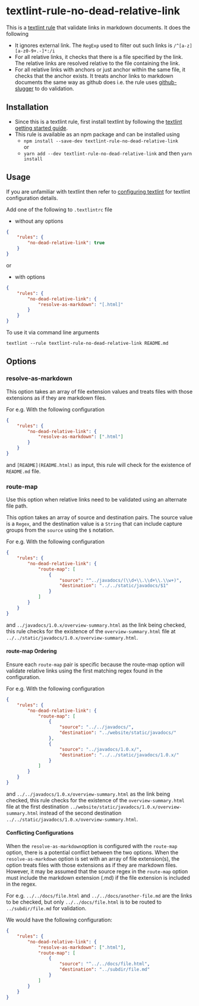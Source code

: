 # textlint-rule-no-dead-relative-link

This is a [textlint rule](https://github.com/textlint/textlint/wiki/Collection-of-textlint-rule) that validate links in markdown documents. It does the following
- It ignores external link. The `RegExp` used to filter out such links is `/^[a-z][a-z0-9+.-]*:/i`
- For all relative links, it checks that there is a file specified by the link. The relative links are resolved relative to the file containing the link.
- For all relative links with anchors or just anchor within the same file, it checks that the anchor exists. It treats anchor links to markdown documents the same way as github does i.e. the rule uses [github-slugger](https://github.com/Flet/github-slugger) to do validation.  

## Installation
- Since this is a textlint rule, first install textlint by following the [textlint getting started guide](https://textlint.github.io/docs/getting-started.html).  
- This rule is available as an npm package and can be installed using 
    - `npm install --save-dev textlint-rule-no-dead-relative-link`  
     or 
    - `yarn add --dev textlint-rule-no-dead-relative-link`  and then `yarn install`

## Usage

If you are unfamiliar with textlint then refer to [configuring textlint](https://textlint.github.io/docs/configuring.html) for textlint configuration details.  

Add one of the following to `.textlintrc` file
- without any options

```json
{
    "rules": {
        "no-dead-relative-link": true
    }
}
```
or 
- with options

```json
{
    "rules": {
        "no-dead-relative-link": {
            "resolve-as-markdown": "[.html]"
        }
    }
}
```

To use it via command line arguments

```
textlint --rule textlint-rule-no-dead-relative-link README.md
```

## Options

### resolve-as-markdown

This option takes an array of file extension values and treats files with those extensions as if they are markdown files.  

For e.g. With the following configuration
```json
{
    "rules": {
        "no-dead-relative-link": {
            "resolve-as-markdown": [".html"]
        }
    }
}
```

and `[README](README.html)` as input, this rule will check for the existence of `README.md` file.

### route-map
Use this option when relative links need to be validated using an alternate file path. 

This option takes an array of source and destination pairs. The source value is a `Regex`, and the destination value is 
a `String` that can include capture groups from the `source` using the `$` notation. 

For e.g. With the following configuration
```json
{
    "rules": {
        "no-dead-relative-link": {
            "route-map": [
                {
                    "source": "^../javadocs/(\\d+\\.\\d+\\.\\w+)", 
                    "destination": "../../static/javadocs/$1"
                }
            ]
        }
    }
}
```

and `../javadocs/1.0.x/overview-summary.html` as the link being checked, this rule checks for the existence of the 
`overview-summary.html` file at `../../static/javadocs/1.0.x/overview-summary.html`.

#### route-map Ordering
Ensure each `route-map` pair is specific because the route-map option will validate relative links using the first 
matching regex found in the configuration.

For e.g. With the following configuration
```json
{
    "rules": {
        "no-dead-relative-link": {
            "route-map": [
                {
                    "source": "../../javadocs/",
                    "destination": "../website/static/javadocs/"
                },
                {
                    "source": "../javadocs/1.0.x/",
                    "destination": "../../static/javadocs/1.0.x/"
                }
            ]
        }
    }
}
```

and `../../javadocs/1.0.x/overview-summary.html` as the link being checked, this rule checks for the existence of the
`overview-summary.html` file at the first destination `../website/static/javadocs/1.0.x/overview-summary.html` instead 
of the second destination `../../static/javadocs/1.0.x/overview-summary.html`.

#### Conflicting Configurations

When the `resolve-as-markdown`option is configured with the `route-map` option, there is a potential conflict between
the two options. When the `resolve-as-markdown` option is set with an array of file extension(s), the option treats 
files with those extensions as if they are markdown files. However, it may be assumed that the source regex in the 
`route-map` option must include the markdown extension (.md) if the file extension is included in the regex.

For e.g. `../../docs/file.html` and `../../docs/another-file.md` are the links to be checked, but only 
`../../docs/file.html` is to be routed to `../subdir/file.md` for validation. 

We would have the following configuration: 

```json
{
    "rules": {
        "no-dead-relative-link": {
            "resolve-as-markdown": [".html"],
            "route-map": [
                {
                    "source": "^../../docs/file.html",
                    "destination": "../subdir/file.md"
                }
            ]
        }
    }
}
```
